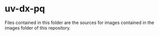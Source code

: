 # uv-dx-pq
Files contained in this folder are the sources for images contained in the images folder of this repository.